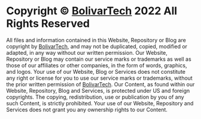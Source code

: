 # Copyright © [BolivarTech](https://www.bolivartech.com) 2022 All Rights Reserved

All files and information contained in this Website, Repository or Blog are copyright by [BolivarTech](https://www.bolivartech.com/), and may not be duplicated, copied, modified or adapted, in any way without our written permission. Our Website, Repository or Blog may contain our service marks or trademarks as well as those of our affiliates or other companies, in the form of words, graphics, and logos. Your use of our Website, Blog or Services does not constitute any right or license for you to use our service marks or trademarks, without the prior written permission of [BolivarTech](https://www.bolivartech.com/). Our Content, as found within our Website, Repository, Blog and Services, is protected under US and foreign copyrights. The copying, redistribution, use or publication by you of any such Content, is strictly prohibited. Your use of our Website, Repository and Services does not grant you any ownership rights to our Content.
